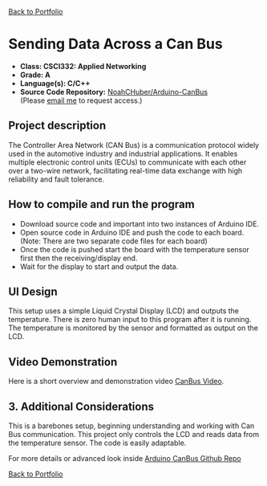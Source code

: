 [Back to Portfolio](./)

Sending Data Across a Can Bus
===============

-   **Class: CSCI332: Applied Networking** 
-   **Grade: A** 
-   **Language(s): C/C++** 
-   **Source Code Repository:** [NoahCHuber/Arduino-CanBus](https://github.com/NoahCHuber/Arduino-CanBus)    
    (Please [email me](mailto:hubercnoah@gmail.com?subject=GitHub%20Access) to request access.)

## Project description

The Controller Area Network (CAN
Bus) is a communication protocol
widely used in the automotive
industry and industrial applications.
It enables multiple electronic
control units (ECUs) to
communicate with each other over
a two-wire network, facilitating
real-time data exchange with high
reliability and fault tolerance.

## How to compile and run the program

- Download source code and important into two instances of Arduino IDE.
- Open source code in Arduino IDE and push the code to each board. (Note: There are two separate code files for each board)
- Once the code is pushed start the board with the temperature sensor first then the receiving/display end. 
- Wait for the display to start and output the data.

## UI Design

This setup uses a simple Liquid Crystal Display (LCD) and outputs the temperature. There is zero human input to this program after
it is running. The temperature is monitored by the sensor and formatted as output on the LCD. 

## Video Demonstration

Here is a short overview and demonstration video [CanBus Video](https://youtu.be/A2FlE2YflOg).

## 3. Additional Considerations

This is a barebones setup, beginning understanding and working with Can Bus communication. 
This project only controls the LCD and reads data from the temperature sensor. The code is easily adaptable.

For more details or advanced look inside [Arduino CanBus Github Repo](https://github.com/autowp/arduino-mcp2515)  

[Back to Portfolio](./)
